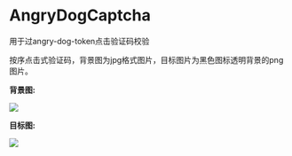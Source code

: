 # AngryDogCaptcha

用于过angry-dog-token点击验证码校验

按序点击式验证码，背景图为jpg格式图片，目标图片为黑色图标透明背景的png图片。

**背景图:**

![](https://s2.loli.net/2024/03/12/SiQPoDOTrI8uyWm.jpg)

**目标图:**

![](https://s2.loli.net/2024/03/12/ByaLbCNskDpWQcM.png)

